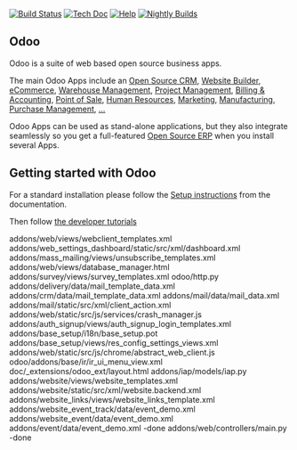 [![Build Status](http://runbot.odoo.com/runbot/badge/flat/1/master.svg)](http://runbot.odoo.com/runbot)
[![Tech Doc](http://img.shields.io/badge/master-docs-875A7B.svg?style=flat&colorA=8F8F8F)](http://www.odoo.com/documentation/master)
[![Help](http://img.shields.io/badge/master-help-875A7B.svg?style=flat&colorA=8F8F8F)](https://www.odoo.com/forum/help-1)
[![Nightly Builds](http://img.shields.io/badge/master-nightly-875A7B.svg?style=flat&colorA=8F8F8F)](http://nightly.odoo.com/)

Odoo
----

Odoo is a suite of web based open source business apps.

The main Odoo Apps include an <a href="https://www.odoo.com/page/crm">Open Source CRM</a>,
<a href="https://www.odoo.com/page/website-builder">Website Builder</a>,
<a href="https://www.odoo.com/page/e-commerce">eCommerce</a>,
<a href="https://www.odoo.com/page/warehouse">Warehouse Management</a>,
<a href="https://www.odoo.com/page/project-management">Project Management</a>,
<a href="https://www.odoo.com/page/accounting">Billing &amp; Accounting</a>,
<a href="https://www.odoo.com/page/point-of-sale">Point of Sale</a>,
<a href="https://www.odoo.com/page/employees">Human Resources</a>,
<a href="https://www.odoo.com/page/lead-automation">Marketing</a>,
<a href="https://www.odoo.com/page/manufacturing">Manufacturing</a>,
<a href="https://www.odoo.com/page/purchase">Purchase Management</a>,
<a href="https://www.odoo.com/#apps">...</a>

Odoo Apps can be used as stand-alone applications, but they also integrate seamlessly so you get
a full-featured <a href="https://www.odoo.com">Open Source ERP</a> when you install several Apps.


Getting started with Odoo
-------------------------
For a standard installation please follow the <a href="https://www.odoo.com/documentation/master/setup/install.html">Setup instructions</a>
from the documentation.

Then follow <a href="https://www.odoo.com/documentation/master/tutorials.html">the developer tutorials</a>


addons/web/views/webclient_templates.xml 
addons/web_settings_dashboard/static/src/xml/dashboard.xml 
addons/mass_mailing/views/unsubscribe_templates.xml 
addons/web/views/database_manager.html 
addons/survey/views/survey_templates.xml 
odoo/http.py 
addons/delivery/data/mail_template_data.xml 
addons/crm/data/mail_template_data.xml 
addons/mail/data/mail_data.xml 
addons/mail/static/src/xml/client_action.xml 
addons/web/static/src/js/services/crash_manager.js 
addons/auth_signup/views/auth_signup_login_templates.xml 
addons/base_setup/i18n/base_setup.pot 
addons/base_setup/views/res_config_settings_views.xml 
addons/web/static/src/js/chrome/abstract_web_client.js 
odoo/addons/base/ir/ir_ui_menu_view.xml 
doc/_extensions/odoo_ext/layout.html 
addons/iap/models/iap.py 
addons/website/views/website_templates.xml 
addons/website/static/src/xml/website.backend.xml 
addons/website_links/views/website_links_template.xml 
addons/website_event_track/data/event_demo.xml 
addons/website_event/data/event_demo.xml 
addons/event/data/event_demo.xml -done
addons/web/controllers/main.py -done
